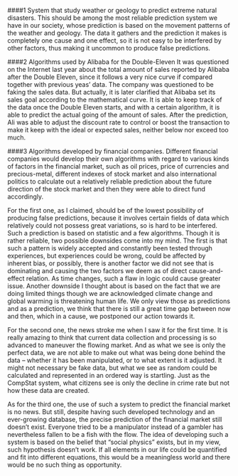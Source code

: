 ####1 System that study weather or geology to predict extreme natural disasters.
This should be among the most reliable prediction system we have in our society, whose prediction is based on the movement patterns of the weather and geology. The data it gathers and the prediction it makes is completely one cause and one effect, so it is not easy to be interfered by other factors, thus making it uncommon to produce false predictions.

####2 Algorithms used by Alibaba for the Double-Eleven
It was questioned on the Internet last year about the total amount of sales reported by Alibaba after the Double Eleven, since it follows a very nice curve if compared together with previous yeas’ data. The company was questioned to be faking the sales data. But actually, it is later clarified that Alibaba set its sales goal according to the mathematical curve. It is able to keep track of the data once the Double Eleven starts, and with a certain algorithm, it is able to predict the actual going of the amount of sales. After the prediction, Ali was able to adjust the discount rate to control or boost the transaction to make it keep with the ideal or expected sales, neither below nor exceed too much.

####3 Algorithms developed by financial companies.
Different financial companies would develop their own algorithms with regard to various kinds of factors in the financial market, such as oil prices, price of currencies and precious-metal, different indexes of stock market and also international politics to calculate out a relatively reliable prediction about the future direction of the stock market and then they were able to direct fund accordingly.


For the first one, as I claimed, should be of the lowest possibility of producing false predictions, because it involves certain fields of data which relatively could not possess great variations, so is hard to be interfered. Such a prediction is based on statistic and a few algorithms. Though it is rather reliable, two possible downsides come into my mind. The first is that such a pattern is widely accepted and constantly been tested through experiences, but experiences could be wrong, could be affected by inherent bias, or possibly, there is another factor we did not see that is dominating and causing the two factors we deem as of direct cause-and-effect relation. As time changes, such a flaw in logic could cause greater issue. Another downside I thought about is based on the fact that we are doing limited things though we are acknowledged climate change and global warming is threatening human life. We only view those as predictions and as a prediction, we think that there is still a great time gap between now and then, which in a cause, we postponed our action towards it.

For the second one, the news stroke me when I saw it for the first time. It is really amazing to think that current data collection and processing is so advanced to maneuver the flowing market. And as what we see is only the perfect data, we are not able to make out what was being done behind the data – whether it has been manipulated, or to what extent is it adjusted. It might not necessary be fake data, but what we see as random could be calculated and represented in an ordered way is startling. Just as the CompStat system, what citizens see is only the decline in crime rate but not how these data are created.

As for the third one, the use of such a system to predict the financial market is no news. But still, despite having such developed technology and an ever-growing database, the precise prediction of the financial market still doesn’t exist. Everyone tried to be a manipulator instead of a gambler has nevertheless fallen to be a fish with the flow. The idea of developing such a system is based on the belief that “social physics” exists, but in my view, such hypothesis doesn’t work. If all elements in our life could be quantified and fit into different equations, this would be a meaningless world and there would be no such thing as opportunity.
